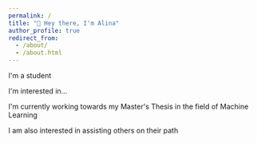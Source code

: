 ```yaml
---
permalink: /
title: "👋 Hey there, I'm Alina"
author_profile: true
redirect_from: 
  - /about/
  - /about.html
---
```


<!-- ![Illustration](/images/...png){: .align-right width="300px"} -->
I'm a student

I'm interested in...

I'm currently working towards my Master's Thesis in the field of Machine Learning

I am also interested in assisting others on their path


